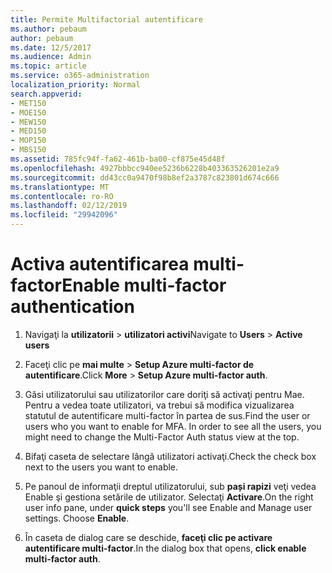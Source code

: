 ```yaml
---
title: Permite Multifactorial autentificare
ms.author: pebaum
author: pebaum
ms.date: 12/5/2017
ms.audience: Admin
ms.topic: article
ms.service: o365-administration
localization_priority: Normal
search.appverid:
- MET150
- MOE150
- MEW150
- MED150
- MOP150
- MBS150
ms.assetid: 785fc94f-fa62-461b-ba00-cf875e45d48f
ms.openlocfilehash: 4927bbbcc940ee5236b6228b403363526201e2a9
ms.sourcegitcommit: dd43cc0a9470f98b8ef2a3787c823801d674c666
ms.translationtype: MT
ms.contentlocale: ro-RO
ms.lasthandoff: 02/12/2019
ms.locfileid: "29942096"
---
```

# <a name="enable-multi-factor-authentication"></a><span data-ttu-id="f2790-102">Activa autentificarea multi-factor</span><span class="sxs-lookup"><span data-stu-id="f2790-102">Enable multi-factor authentication</span></span>

1. <span data-ttu-id="f2790-103">Navigaţi la **utilizatorii** \> **utilizatori activi**</span><span class="sxs-lookup"><span data-stu-id="f2790-103">Navigate to **Users** \> **Active users**</span></span>
    
2. <span data-ttu-id="f2790-104">Faceţi clic pe **mai multe** \> **Setup Azure multi-factor de autentificare**.</span><span class="sxs-lookup"><span data-stu-id="f2790-104">Click **More** \> **Setup Azure multi-factor auth**.</span></span> 
    
3. <span data-ttu-id="f2790-p101">Găsi utilizatorului sau utilizatorilor care doriţi să activaţi pentru Mae. Pentru a vedea toate utilizatori, va trebui să modifica vizualizarea statutul de autentificare multi-factor în partea de sus.</span><span class="sxs-lookup"><span data-stu-id="f2790-p101">Find the user or users who you want to enable for MFA. In order to see all the users, you might need to change the Multi-Factor Auth status view at the top.</span></span>
    
4. <span data-ttu-id="f2790-107">Bifaţi caseta de selectare lângă utilizatori activaţi.</span><span class="sxs-lookup"><span data-stu-id="f2790-107">Check the check box next to the users you want to enable.</span></span>
    
5.  <span data-ttu-id="f2790-p102">Pe panoul de informaţii dreptul utilizatorului, sub **pași rapizi** veţi vedea Enable şi gestiona setările de utilizator. Selectaţi **Activare**.</span><span class="sxs-lookup"><span data-stu-id="f2790-p102">On the right user info pane, under **quick steps** you'll see Enable and Manage user settings. Choose **Enable**.</span></span> 
    
6. <span data-ttu-id="f2790-110">În caseta de dialog care se deschide, **faceţi clic pe activare autentificare multi-factor**.</span><span class="sxs-lookup"><span data-stu-id="f2790-110">In the dialog box that opens, **click enable multi-factor auth**.</span></span> 
    

